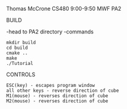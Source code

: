 Thomas McCrone
CS480
9:00-9:50 MWF
PA2

BUILD

-head to PA2 directory
-commands

	mkdir build
	cd build
	cmake ..
	make
	./Tutorial

CONTROLS

	ESC(key) - escapes program window
	all other keys - reverse direction of cube
	M1(mouse) - reverses direction of cube
	M2(mouse) - reverses direction of cube